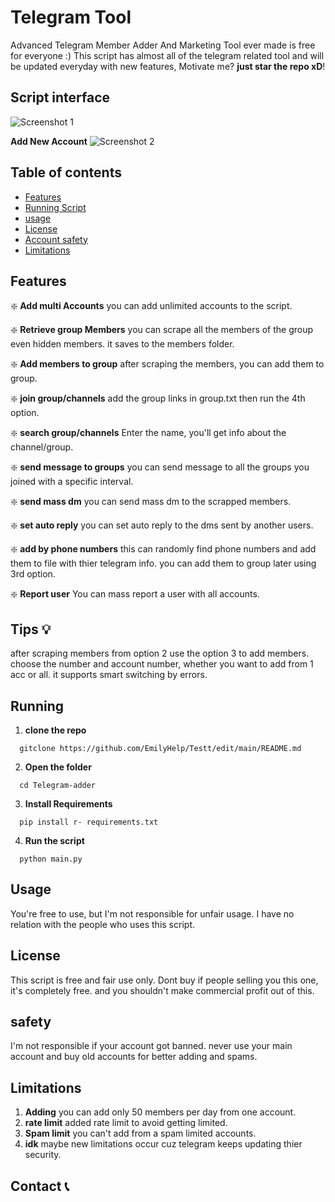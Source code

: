 # Telegram Tool
Advanced Telegram Member Adder And Marketing Tool ever made is free for everyone :) 
This script has almost all of the telegram related tool and will be updated everyday with new features, Motivate me? **just star the repo xD**! 

## Script interface
![Screenshot 1](https://telegra.ph/file/fc87db39c11ff37c42998-03bffd89fb022a121b.jpg)


**Add New Account**
![Screenshot 2](https://telegra.ph/file/fb85357f7a98140ba3198-a723c61f6cac3758b4.jpg)


## Table of contents 
- [Features](#features)
- [Running Script](#running)
- [usage](#usage)
- [License](#License)
- [Account safety](#safety)
- [Limitations](#Limitations)

## Features

❇️ **Add multi Accounts** 
you can add unlimited accounts to the script. 

❇️ **Retrieve group Members**
you can scrape all the members of the group even hidden members. it saves to the members folder.

❇️ **Add members to group**
after scraping the members, you can add them to group.

❇️ **join group/channels**
add the group links in group.txt then run the 4th option.

❇️ **search group/channels**
Enter the name, you'll get info about the channel/group.

❇️ **send message to groups**
you can send message to all the groups you joined with a specific interval. 

❇️ **send mass dm**
you can send mass dm to the scrapped members. 

❇️ **set auto reply**
you can set auto reply to the dms sent by another users. 

❇️ **add by phone numbers**
this can randomly find phone numbers and add them to file with thier telegram info. you can add them to group later using 3rd option.

❇️ **Report user**
You can mass report a user with all accounts.

## Tips 💡
after scraping members from option 2 use the option 3 to add members. choose the number and account number, whether you want to add from 1 acc or all. it supports smart switching by errors.

## Running

1. **clone the repo**
```
  gitclone https://github.com/EmilyHelp/Testt/edit/main/README.md
   ```
2. **Open the folder**
```
  cd Telegram-adder
```

3. **Install Requirements**
```
  pip install r- requirements.txt
```
4. **Run the script**
```
  python main.py
```
    
## Usage 
You're free to use, but I'm not responsible for unfair usage. I have no relation with the people who uses this script.

## License 
This script is free and fair use only. Dont buy if people selling you this one, it's completely free. and you shouldn't make commercial profit out of this. 

## safety 
I'm not responsible if your account got banned. never use your main account and buy old accounts for better adding and spams.

## Limitations

1. **Adding** you can add only 50 members per day from one account.
2. **rate limit** added rate limit to avoid getting limited.
3. **Spam limit** you can't add from a spam limited accounts.
4. **idk** maybe new limitations occur cuz telegram keeps updating thier security.

## Contact 📞

